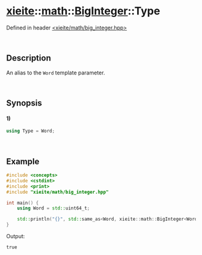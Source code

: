 # [xieite](../../../../../xieite.md)\:\:[math](../../../../../math.md)\:\:[BigInteger<Word>](../../../big_integer.md)\:\:Type
Defined in header [<xieite/math/big_integer.hpp>](../../../../../../include/xieite/math/big_integer.hpp)

&nbsp;

## Description
An alias to the `Word` template parameter.

&nbsp;

## Synopsis
#### 1)
```cpp
using Type = Word;
```

&nbsp;

## Example
```cpp
#include <concepts>
#include <cstdint>
#include <print>
#include "xieite/math/big_integer.hpp"

int main() {
    using Word = std::uint64_t;

    std::println("{}", std::same_as<Word, xieite::math::BigInteger<Word>::Type>);
}
```
Output:
```
true
```
